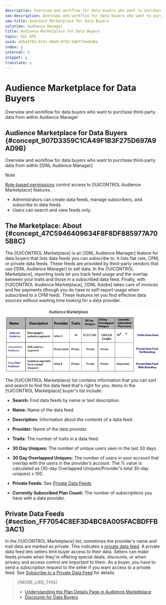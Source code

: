 ```yaml
---
description: Overview and workflow for data buyers who want to purchase third-party data from within Audience Manager
seo-description: Overview and workflow for data buyers who want to purchase third-party data from within Audience Manager
seo-title: Audience Marketplace for Data Buyers
solution: Audience Manager
title: Audience Marketplace for Data Buyers
topic: DIL API
uuid: dd5d3f62-b741-40a9-9732-5467f3eebdba
index: y
internal: n
snippet: y
translate: y
---
```


# Audience Marketplace for Data Buyers

Overview and workflow for data buyers who want to purchase third-party data from within Audience Manager

## Audience Marketplace for Data Buyers {#concept_907D3359C1CA49F1B3F275D697A9AD9B}

Overview and workflow for data buyers who want to purchase third-party data from within [!DNL Audience Manager]

>[!NOTE]
>
>[Role-based permissions](../../../reporting/reports-dashboard.md#concept_1F19F03D45164D2391F80A083410DC2E) control access to [!UICONTROL Audience Marketplace] features. 
>
><!-- c_marketplace_buyer.xml -->
>* Administrators can create data feeds, manage subscribers, and subscribe to data feeds. 
>* Users can search and view feeds only. 
>

## The Marketplace: About {#concept_47C5946409634F8F8DF885977A705B8C}

The [!UICONTROL Marketplace] is an [!DNL Audience Manager] feature for data buyers that lists data feeds you can subscribe to. It lists flat rate, CPM, or private data feeds. These feeds are provided by third-party vendors that use [!DNL Audience Manager] to sell data. In the [!UICONTROL Marketplace], reporting tools let you track feed usage and the overlap between your traits and those in a subscribed data feed. Finally, with [!UICONTROL Audience Marketplace], [!DNL Adobe] takes care of invoices and fee payments (though you do have to self-report usage when subscribed to a CPM feed). These features let you find effective data sources without wasting time looking for a data provider.

<!-- c_marketplace_about.xml -->

![](assets/buyer_marketplace.png)

The [!UICONTROL Marketplace] list contains information that you can sort and search to find the data feed that's right for you. Items in the [!UICONTROL Marketplace] buyer's list include:

* **Search:** Find data feeds by name or text description. 
* **Name:** Name of the data feed. 
* **Description:** Information about the contents of a data feed. 
* **Provider:** Name of the data provider. 
* **Traits:** The number of traits in a data feed. 
* **30 Day Uniques:** The number of unique users seen in the last 30 days. 
* **30 Day Overlapped Uniques:** The number of users in your account that overlap with the users in the provider’s account. The % value is calculated as (30-day Overlapped Uniques/Provider's total 30-day uniques) x 100. 
* **Private Feeds:** See [Private Data Feeds](../../../c_features/audience-marketplace/marketplace-private-feeds.md#concept_68EDE94B558C4B88BBCC994B67726FD2) 

* **Currently Subscribed Plan Count:** The number of subscriptions you have with a data provider.

## Private Data Feeds {#section_FF7054C8EF3D4BC8A005FACBDFFB3AC1}

In the [!UICONTROL Marketplace] list, sometimes the provider's name and trait data are marked as private. This indicates a [private data feed](../../../c_features/audience-marketplace/marketplace-private-feeds.md#concept_68EDE94B558C4B88BBCC994B67726FD2). A private data feed lets sellers limit buyer access to their data. Sellers can make feeds private when they're offering special deals, discounts, or when privacy and access control are important to them. As a buyer, you have to send a subscription request to the seller if you want access to a private feed. See [Subscribe to a Private Data Feed](../../../c_features/audience-marketplace/marketplace-data-buyers/marketplace-manage-subscriptions.md#task_201526273485445EB6DB0FAD196259C5) for details. 

>[!MORE_LIKE_THIS]
>
>* [Understanding the Plan Details Page in Audience Marketplace](marketplace-manage-subscriptions.md#concept_61D21E5C524940FCA28FB5D515C3065D)
>* [Discounts for Data Buyers](marketplace-manage-subscriptions.md#concept_DB7031710F254277A5297D98A13EFEC9)
